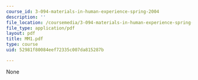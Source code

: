 ```yaml
---
course_id: 3-094-materials-in-human-experience-spring-2004
description: ''
file_location: /coursemedia/3-094-materials-in-human-experience-spring-2004/52981f80084eef72335c007da815287b_MM1.pdf
file_type: application/pdf
layout: pdf
title: MM1.pdf
type: course
uid: 52981f80084eef72335c007da815287b

---
```

None